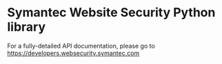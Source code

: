 # Symantec Website Security Python library
For a fully-detailed API documentation, please go to https://developers.websecurity.symantec.com
